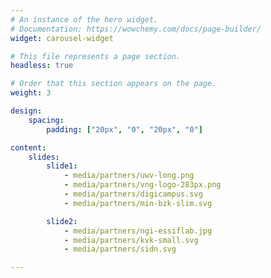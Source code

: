 ```yaml
---
# An instance of the hero widget.
# Documentation: https://wowchemy.com/docs/page-builder/
widget: carousel-widget

# This file represents a page section.
headless: true

# Order that this section appears on the page.
weight: 3

design:
    spacing:
        padding: ["20px", "0", "20px", "0"]

content:
    slides:
        slide1:
            - media/partners/uwv-long.png
            - media/partners/vng-logo-283px.png
            - media/partners/digicampus.svg
            - media/partners/min-bzk-slim.svg

        slide2:
            - media/partners/ngi-essiflab.jpg
            - media/partners/kvk-small.svg   
            - media/partners/sidn.svg

---
```


